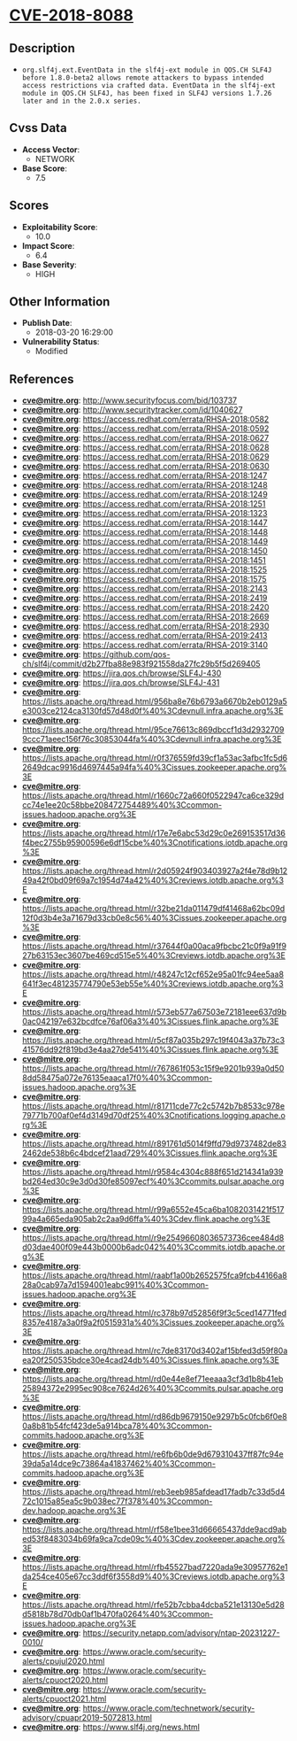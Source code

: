 
# [CVE-2018-8088](http://www.securityfocus.com/bid/103737)

## Description

- `org.slf4j.ext.EventData in the slf4j-ext module in QOS.CH SLF4J before 1.8.0-beta2 allows remote attackers to bypass intended access restrictions via crafted data. EventData in the slf4j-ext module in QOS.CH SLF4J, has been fixed in SLF4J versions 1.7.26 later and in the 2.0.x series.`

## Cvss Data

- **Access Vector**:
  - NETWORK
- **Base Score**:
  - 7.5

## Scores

- **Exploitability Score**:
  - 10.0
- **Impact Score**:
  - 6.4
- **Base Severity**:
  - HIGH

## Other Information

- **Publish Date**:
  - 2018-03-20 16:29:00
- **Vulnerability Status**:
  - Modified

## References

- **cve@mitre.org**: http://www.securityfocus.com/bid/103737
- **cve@mitre.org**: http://www.securitytracker.com/id/1040627
- **cve@mitre.org**: https://access.redhat.com/errata/RHSA-2018:0582
- **cve@mitre.org**: https://access.redhat.com/errata/RHSA-2018:0592
- **cve@mitre.org**: https://access.redhat.com/errata/RHSA-2018:0627
- **cve@mitre.org**: https://access.redhat.com/errata/RHSA-2018:0628
- **cve@mitre.org**: https://access.redhat.com/errata/RHSA-2018:0629
- **cve@mitre.org**: https://access.redhat.com/errata/RHSA-2018:0630
- **cve@mitre.org**: https://access.redhat.com/errata/RHSA-2018:1247
- **cve@mitre.org**: https://access.redhat.com/errata/RHSA-2018:1248
- **cve@mitre.org**: https://access.redhat.com/errata/RHSA-2018:1249
- **cve@mitre.org**: https://access.redhat.com/errata/RHSA-2018:1251
- **cve@mitre.org**: https://access.redhat.com/errata/RHSA-2018:1323
- **cve@mitre.org**: https://access.redhat.com/errata/RHSA-2018:1447
- **cve@mitre.org**: https://access.redhat.com/errata/RHSA-2018:1448
- **cve@mitre.org**: https://access.redhat.com/errata/RHSA-2018:1449
- **cve@mitre.org**: https://access.redhat.com/errata/RHSA-2018:1450
- **cve@mitre.org**: https://access.redhat.com/errata/RHSA-2018:1451
- **cve@mitre.org**: https://access.redhat.com/errata/RHSA-2018:1525
- **cve@mitre.org**: https://access.redhat.com/errata/RHSA-2018:1575
- **cve@mitre.org**: https://access.redhat.com/errata/RHSA-2018:2143
- **cve@mitre.org**: https://access.redhat.com/errata/RHSA-2018:2419
- **cve@mitre.org**: https://access.redhat.com/errata/RHSA-2018:2420
- **cve@mitre.org**: https://access.redhat.com/errata/RHSA-2018:2669
- **cve@mitre.org**: https://access.redhat.com/errata/RHSA-2018:2930
- **cve@mitre.org**: https://access.redhat.com/errata/RHSA-2019:2413
- **cve@mitre.org**: https://access.redhat.com/errata/RHSA-2019:3140
- **cve@mitre.org**: https://github.com/qos-ch/slf4j/commit/d2b27fba88e983f921558da27fc29b5f5d269405
- **cve@mitre.org**: https://jira.qos.ch/browse/SLF4J-430
- **cve@mitre.org**: https://jira.qos.ch/browse/SLF4J-431
- **cve@mitre.org**: https://lists.apache.org/thread.html/956ba8e76b6793a6670b2eb0129a5e3003ce2124ca3130fd57d48d0f%40%3Cdevnull.infra.apache.org%3E
- **cve@mitre.org**: https://lists.apache.org/thread.html/95ce76613c869dbccf1d3d29327099ccc71aeec156f76c30853044fa%40%3Cdevnull.infra.apache.org%3E
- **cve@mitre.org**: https://lists.apache.org/thread.html/r0f376559fd39cf1a53ac3afbc1fc5d62649dcac9916d4697445a94fa%40%3Cissues.zookeeper.apache.org%3E
- **cve@mitre.org**: https://lists.apache.org/thread.html/r1660c72a660f0522947ca6ce329dcc74e1ee20c58bbe208472754489%40%3Ccommon-issues.hadoop.apache.org%3E
- **cve@mitre.org**: https://lists.apache.org/thread.html/r17e7e6abc53d29c0e269153517d36f4bec2755b95900596e6df15cbe%40%3Cnotifications.iotdb.apache.org%3E
- **cve@mitre.org**: https://lists.apache.org/thread.html/r2d05924f903403927a2f4e78d9b1249a42f0bd09f69a7c1954d74a42%40%3Creviews.iotdb.apache.org%3E
- **cve@mitre.org**: https://lists.apache.org/thread.html/r32be21da011479df41468a62bc09d12f0d3b4e3a71679d33cb0e8c56%40%3Cissues.zookeeper.apache.org%3E
- **cve@mitre.org**: https://lists.apache.org/thread.html/r37644f0a00aca9fbcbc21c0f9a91f927b63153ec3607be469cd515e5%40%3Creviews.iotdb.apache.org%3E
- **cve@mitre.org**: https://lists.apache.org/thread.html/r48247c12cf652e95a01fc94ee5aa8641f3ec481235774790e53eb55e%40%3Creviews.iotdb.apache.org%3E
- **cve@mitre.org**: https://lists.apache.org/thread.html/r573eb577a67503e72181eee637d9b0ac042197e632bcdfce76af06a3%40%3Cissues.flink.apache.org%3E
- **cve@mitre.org**: https://lists.apache.org/thread.html/r5cf87a035b297c19f4043a37b73c341576dd92f819bd3e4aa27de541%40%3Cissues.flink.apache.org%3E
- **cve@mitre.org**: https://lists.apache.org/thread.html/r767861f053c15f9e9201b939a0d508dd58475a072e76135eaaca17f0%40%3Ccommon-issues.hadoop.apache.org%3E
- **cve@mitre.org**: https://lists.apache.org/thread.html/r81711cde77c2c5742b7b8533c978e79771b700af0ef4d3149d70df25%40%3Cnotifications.logging.apache.org%3E
- **cve@mitre.org**: https://lists.apache.org/thread.html/r891761d5014f9ffd79d9737482de832462de538b6c4bdcef21aad729%40%3Cissues.flink.apache.org%3E
- **cve@mitre.org**: https://lists.apache.org/thread.html/r9584c4304c888f651d214341a939bd264ed30c9e3d0d30fe85097ecf%40%3Ccommits.pulsar.apache.org%3E
- **cve@mitre.org**: https://lists.apache.org/thread.html/r99a6552e45ca6ba1082031421f51799a4a665eda905ab2c2aa9d6ffa%40%3Cdev.flink.apache.org%3E
- **cve@mitre.org**: https://lists.apache.org/thread.html/r9e25496608036573736cee484d8d03dae400f09e443b0000b6adc042%40%3Ccommits.iotdb.apache.org%3E
- **cve@mitre.org**: https://lists.apache.org/thread.html/raabf1a00b2652575fca9fcb44166a828a0cab97a7d1594001eabc991%40%3Ccommon-issues.hadoop.apache.org%3E
- **cve@mitre.org**: https://lists.apache.org/thread.html/rc378b97d52856f9f3c5ced14771fed8357e4187a3a0f9a2f0515931a%40%3Cissues.zookeeper.apache.org%3E
- **cve@mitre.org**: https://lists.apache.org/thread.html/rc7de83170d3402af15bfed3d59f80aea20f250535bdce30e4cad24db%40%3Cissues.flink.apache.org%3E
- **cve@mitre.org**: https://lists.apache.org/thread.html/rd0e44e8ef71eeaaa3cf3d1b8b41eb25894372e2995ec908ce7624d26%40%3Ccommits.pulsar.apache.org%3E
- **cve@mitre.org**: https://lists.apache.org/thread.html/rd86db9679150e9297b5c0fcb6f0e80a8b81b54fcf423de5a914bca78%40%3Ccommon-commits.hadoop.apache.org%3E
- **cve@mitre.org**: https://lists.apache.org/thread.html/re6fb6b0de9d679310437ff87fc94e39da5a14dce9c73864a41837462%40%3Ccommon-commits.hadoop.apache.org%3E
- **cve@mitre.org**: https://lists.apache.org/thread.html/reb3eeb985afdead17fadb7c33d5d472c1015a85ea5c9b038ec77f378%40%3Ccommon-dev.hadoop.apache.org%3E
- **cve@mitre.org**: https://lists.apache.org/thread.html/rf58e1bee31d66665437dde9acd9abed53f8483034b69fa9ca7cde09c%40%3Cdev.zookeeper.apache.org%3E
- **cve@mitre.org**: https://lists.apache.org/thread.html/rfb45527bad7220ada9e30957762e1da254ce405e67cc3ddf6f3558d9%40%3Creviews.iotdb.apache.org%3E
- **cve@mitre.org**: https://lists.apache.org/thread.html/rfe52b7cbba4dcba521e13130e5d28d5818b78d70db0af1b470fa0264%40%3Ccommon-issues.hadoop.apache.org%3E
- **cve@mitre.org**: https://security.netapp.com/advisory/ntap-20231227-0010/
- **cve@mitre.org**: https://www.oracle.com/security-alerts/cpujul2020.html
- **cve@mitre.org**: https://www.oracle.com/security-alerts/cpuoct2020.html
- **cve@mitre.org**: https://www.oracle.com/security-alerts/cpuoct2021.html
- **cve@mitre.org**: https://www.oracle.com/technetwork/security-advisory/cpuapr2019-5072813.html
- **cve@mitre.org**: https://www.slf4j.org/news.html
